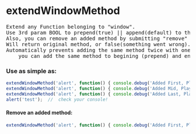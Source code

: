# extendWindowMethod

<pre>
Extend any Function belonging to "window".
Use 3rd param BOOL to prepend(true) || append(default) to the method.
Also, you can remove an added method by submitting "remove" as the 3rd param.
Will return original method, or false(something went wrong).
Automatically prevents adding the same method twice with one exception:
	you can add the same method to begining (prepend) and end(default) of original method.
</pre>

### Use as simple as:
```javascript
extendWindowMethod('alert', function() { console.debug('Added First, Play last'); }, true);
extendWindowMethod('alert', function() { console.debug('Added Mid, Play Mid'); }, true);
extendWindowMethod('alert', function() { console.debug('Added Last, Play First'); }, true);
alert('test');	//	check your console!
```

#### Remove an added method:
```javascript
extendWindowMethod('alert', function() { console.debug('Added First, Play last'); }, 'remove');
```
